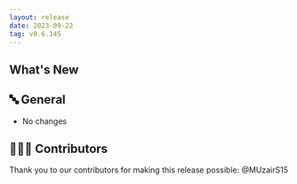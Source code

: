 ```yaml
---
layout: release
date: 2023-09-22
tag: v0.6.145
---
```


## What's New
## 🔤 General
* No changes

## 👨🏽‍💻 Contributors

Thank you to our contributors for making this release possible:
@MUzairS15
